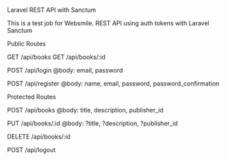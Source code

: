 Laravel REST API with Sanctum

This is a test job for Websmile. 
REST API using auth tokens with Laravel Sanctum


Public Routes

GET   /api/books
GET   /api/books/:id

POST   /api/login
@body: email, password

POST   /api/register
@body: name, email, password, password_confirmation


Protected Routes

POST   /api/books
@body: title, description, publisher_id

PUT   /api/books/:id
@body: ?title, ?description, ?publisher_id

DELETE  /api/books/:id

POST    /api/logout
